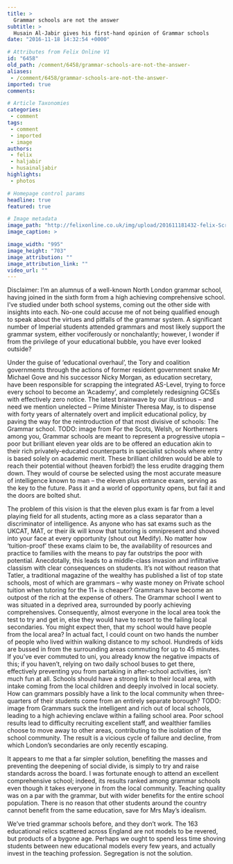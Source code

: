 ```yaml
---
title: >
  Grammar schools are not the answer
subtitle: >
  Husain Al-Jabir gives his first-hand opinion of Grammar schools
date: "2016-11-18 14:32:54 +0000"

# Attributes from Felix Online V1
id: "6458"
old_path: /comment/6458/grammar-schools-are-not-the-answer-
aliases:
 - /comment/6458/grammar-schools-are-not-the-answer-
imported: true
comments:

# Article Taxonomies
categories:
 - comment
tags:
 - comment
 - imported
 - image
authors:
 - felix
 - haljabir
 - husainaljabir
highlights:
 - photos

# Homepage control params
headline: true
featured: true

# Image metadata
image_path: "http://felixonline.co.uk/img/upload/201611181432-felix-Screen Shot 2016-11-18 at 14.32.05.png"
image_caption: >

image_width: "995"
image_height: "703"
image_attribution: ""
image_attribution_link: ""
video_url: ""
---
```


Disclaimer: I’m an alumnus of a well-known North London grammar school, having joined in the sixth form from a high achieving comprehensive school. I’ve studied under both school systems, coming out the other side with insights into each. No-one could accuse me of not being qualified enough to speak about the virtues and pitfalls of the grammar system. A significant number of Imperial students attended grammars and most likely support the grammar system, either vociferously or nonchalantly; however, I wonder if from the privilege of your educational bubble, you have ever looked outside?

Under the guise of ‘educational overhaul’, the Tory and coalition governments through the actions of former resident government snake Mr Michael Gove and his successor Nicky Morgan, as education secretary, have been responsible for scrapping the integrated AS-Level, trying to force every school to become an ‘Academy’, and completely redesigning GCSEs with effectively zero notice. The latest brainwave by our illustrious – and need we mention unelected – Prime Minister Theresa May, is to dispense with forty years of alternately overt and implicit educational policy, by paving the way for the reintroduction of that most divisive of schools: The Grammar school.
TODO: image from
For the Scots, Welsh, or Northerners among you, Grammar schools are meant to represent a progressive utopia – poor but brilliant eleven year olds are to be offered an education akin to their rich privately-educated counterparts in specialist schools where entry is based solely on academic merit. These brilliant children would be able to reach their potential without (heaven forbid!) the less erudite dragging them down. They would of course be selected using the most accurate measure of intelligence known to man – the eleven plus entrance exam, serving as the key to the future. Pass it and a world of opportunity opens, but fail it and the doors are bolted shut.

The problem of this vision is that the eleven plus exam is far from a level playing field for all students, acting more as a class separator than a discriminator of intelligence. As anyone who has sat exams such as the UKCAT, MAT, or their ilk will know that tutoring is omnipresent and shoved into your face at every opportunity (shout out Medify). No matter how ‘tuition-proof’ these exams claim to be, the availability of resources and practice to families with the means to pay far outstrips the poor with potential. Anecdotally, this leads to a middle-class invasion and infiltrative classism with clear consequences on students. It’s not without reason that Tatler, a traditional magazine of the wealthy has published a list of top state schools, most of which are grammars – why waste money on Private school tuition when tutoring for the 11+ is cheaper? Grammars have become an outpost of the rich at the expense of others.
The Grammar school I went to was situated in a deprived area, surrounded by poorly achieving comprehensives. Consequently, almost everyone in the local area took the test to try and get in, else they would have to resort to the failing local secondaries. You might expect then, that my school would have people from the local area? In actual fact, I could count on two hands the number of people who lived within walking distance to my school. Hundreds of kids are bussed in from the surrounding areas commuting for up to 45 minutes. If you’ve ever commuted to uni, you already know the negative impacts of this; if you haven’t, relying on two daily school buses to get there, effectively preventing you from partaking in after-school activities, isn’t much fun at all. Schools should have a strong link to their local area, with intake coming from the local children and deeply involved in local society. How can grammars possibly have a link to the local community when three-quarters of their students come from an entirely separate borough?
TODO: image from
Grammars suck the intelligent and rich out of local schools, leading to a high achieving enclave within a failing school area. Poor school results lead to difficulty recruiting excellent staff, and wealthier families choose to move away to other areas, contributing to the isolation of the school community. The result is a vicious cycle of failure and decline, from which London’s secondaries are only recently escaping.

It appears to me that a far simpler solution, benefiting the masses and preventing the deepening of social divide, is simply to try and raise standards across the board. I was fortunate enough to attend an excellent comprehensive school; indeed, its results ranked among grammar schools even though it takes everyone in from the local community. Teaching quality was on a par with the grammar, but with wider benefits for the entire school population. There is no reason that other students around the country cannot benefit from the same education, save for Mrs May’s idealism.

We’ve tried grammar schools before, and they don’t work. The 163 educational relics scattered across England are not models to be revered, but products of a bygone age. Perhaps we ought to spend less time shoving students between new educational models every few years, and actually invest in the teaching profession. Segregation is not the solution.
